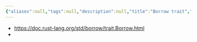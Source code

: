 ```yaml
---
{"aliases":null,"tags":null,"description":null,"title":"Borrow trait","created":"2023-04-01T01:24:25","updated":"2023-07-15T21:30:21","dg-publish":true,"permalink":"/docs/Borrow trait/","dgPassFrontmatter":true}
---
```


- https://doc.rust-lang.org/std/borrow/trait.Borrow.html
- 
